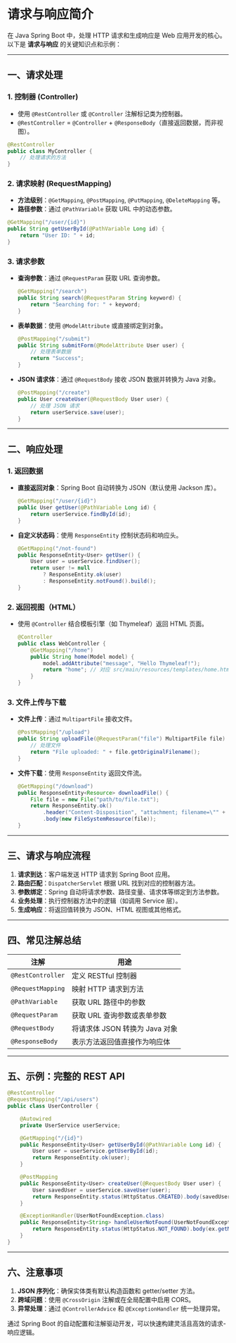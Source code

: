 # 请求与响应简介

在 Java Spring Boot 中，处理 HTTP 请求和生成响应是 Web 应用开发的核心。以下是 **请求与响应** 的关键知识点和示例：

---

## 一、请求处理

### 1. 控制器 (Controller)

- 使用 `@RestController` 或 `@Controller` 注解标记类为控制器。
- `@RestController` = `@Controller` + `@ResponseBody`（直接返回数据，而非视图）。

```java
@RestController
public class MyController {
    // 处理请求的方法
}
```

### 2. 请求映射 (RequestMapping)

- **方法级别**：`@GetMapping`, `@PostMapping`, `@PutMapping`, `@DeleteMapping` 等。
- **路径参数**：通过 `@PathVariable` 获取 URL 中的动态参数。

```java
@GetMapping("/user/{id}")
public String getUserById(@PathVariable Long id) {
    return "User ID: " + id;
}
```

### 3. 请求参数

- **查询参数**：通过 `@RequestParam` 获取 URL 查询参数。

  ```java
  @GetMapping("/search")
  public String search(@RequestParam String keyword) {
      return "Searching for: " + keyword;
  }
  ```

- **表单数据**：使用 `@ModelAttribute` 或直接绑定到对象。

  ```java
  @PostMapping("/submit")
  public String submitForm(@ModelAttribute User user) {
      // 处理表单数据
      return "Success";
  }
  ```

- **JSON 请求体**：通过 `@RequestBody` 接收 JSON 数据并转换为 Java 对象。

  ```java
  @PostMapping("/create")
  public User createUser(@RequestBody User user) {
      // 处理 JSON 请求
      return userService.save(user);
  }
  ```

---

## 二、响应处理

### 1. 返回数据

- **直接返回对象**：Spring Boot 自动转换为 JSON（默认使用 Jackson 库）。

  ```java
  @GetMapping("/user/{id}")
  public User getUser(@PathVariable Long id) {
      return userService.findById(id);
  }
  ```

- **自定义状态码**：使用 `ResponseEntity` 控制状态码和响应头。

  ```java
  @GetMapping("/not-found")
  public ResponseEntity<User> getUser() {
      User user = userService.findUser();
      return user != null 
          ? ResponseEntity.ok(user) 
          : ResponseEntity.notFound().build();
  }
  ```

### 2. 返回视图（HTML）

- 使用 `@Controller` 结合模板引擎（如 Thymeleaf）返回 HTML 页面。

  ```java
  @Controller
  public class WebController {
      @GetMapping("/home")
      public String home(Model model) {
          model.addAttribute("message", "Hello Thymeleaf!");
          return "home"; // 对应 src/main/resources/templates/home.html
      }
  }
  ```

### 3. 文件上传与下载

- **文件上传**：通过 `MultipartFile` 接收文件。

  ```java
  @PostMapping("/upload")
  public String uploadFile(@RequestParam("file") MultipartFile file) {
      // 处理文件
      return "File uploaded: " + file.getOriginalFilename();
  }
  ```

- **文件下载**：使用 `ResponseEntity` 返回文件流。

  ```java
  @GetMapping("/download")
  public ResponseEntity<Resource> downloadFile() {
      File file = new File("path/to/file.txt");
      return ResponseEntity.ok()
          .header("Content-Disposition", "attachment; filename=\"" + file.getName() + "\"")
          .body(new FileSystemResource(file));
  }
  ```

---

## 三、请求与响应流程

1. **请求到达**：客户端发送 HTTP 请求到 Spring Boot 应用。
2. **路由匹配**：`DispatcherServlet` 根据 URL 找到对应的控制器方法。
3. **参数绑定**：Spring 自动将请求参数、路径变量、请求体等绑定到方法参数。
4. **业务处理**：执行控制器方法中的逻辑（如调用 Service 层）。
5. **生成响应**：将返回值转换为 JSON、HTML 视图或其他格式。

---

## 四、常见注解总结

| 注解 | 用途 |
|----------------|-------------------------|
| `@RestController` | 定义 RESTful 控制器 |
| `@RequestMapping` | 映射 HTTP 请求到方法 |
| `@PathVariable` | 获取 URL 路径中的参数 |
| `@RequestParam` | 获取 URL 查询参数或表单参数 |
| `@RequestBody` | 将请求体 JSON 转换为 Java 对象 |
| `@ResponseBody` | 表示方法返回值直接作为响应体 |

---

## 五、示例：完整的 REST API

```java
@RestController
@RequestMapping("/api/users")
public class UserController {

    @Autowired
    private UserService userService;

    @GetMapping("/{id}")
    public ResponseEntity<User> getUserById(@PathVariable Long id) {
        User user = userService.getUserById(id);
        return ResponseEntity.ok(user);
    }

    @PostMapping
    public ResponseEntity<User> createUser(@RequestBody User user) {
        User savedUser = userService.saveUser(user);
        return ResponseEntity.status(HttpStatus.CREATED).body(savedUser);
    }

    @ExceptionHandler(UserNotFoundException.class)
    public ResponseEntity<String> handleUserNotFound(UserNotFoundException ex) {
        return ResponseEntity.status(HttpStatus.NOT_FOUND).body(ex.getMessage());
    }
}
```

---

## 六、注意事项

1. **JSON 序列化**：确保实体类有默认构造函数和 getter/setter 方法。
2. **跨域问题**：使用 `@CrossOrigin` 注解或在全局配置中启用 CORS。
3. **异常处理**：通过 `@ControllerAdvice` 和 `@ExceptionHandler` 统一处理异常。

通过 Spring Boot 的自动配置和注解驱动开发，可以快速构建灵活且高效的请求-响应逻辑。

